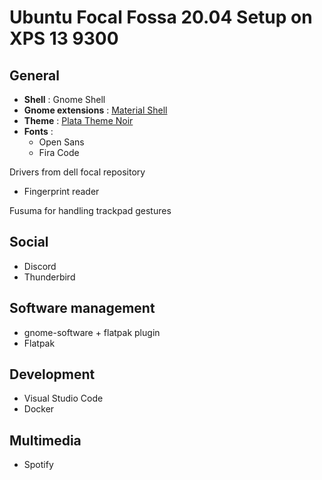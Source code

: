 # Ubuntu Focal Fossa 20.04 Setup on XPS 13 9300

## General

- **Shell** : Gnome Shell
- **Gnome extensions** : [Material Shell](https://github.com/material-shell/material-shell)
- **Theme** : [Plata Theme Noir](https://gitlab.com/tista500/plata-theme)
- **Fonts** :
  - Open Sans
  - Fira Code

Drivers from dell focal repository
- Fingerprint reader

Fusuma for handling trackpad gestures

## Social

- Discord
- Thunderbird

## Software management

- gnome-software + flatpak plugin
- Flatpak

## Development

- Visual Studio Code
- Docker
    
## Multimedia

- Spotify
